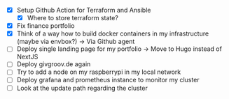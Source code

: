 - [x] Setup Github Action for Terraform and Ansible
    - [x] Where to store terraform state?
- [x] Fix finance portfolio
- [x] Think of a way how to build docker containers in my infrastructure (maybe via envbox?)
    -> Via Github agent
- [ ] Deploy single landing page for my portfolio
    -> Move to Hugo instead of NextJS
- [ ] Deploy givgroov.de again
- [ ] Try to add a node on my raspberrypi in my local network
- [ ] Deploy grafana and prometheus instance to monitor my cluster
- [ ] Look at the update path regarding the cluster
